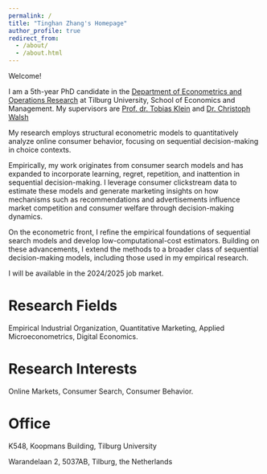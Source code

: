 ```yaml
---
permalink: /
title: "Tinghan Zhang's Homepage"
author_profile: true
redirect_from: 
  - /about/
  - /about.html
---
```

Welcome! 

I am a 5th-year PhD candidate in the [Department of Econometrics and Operations Research](https://www.tilburguniversity.edu/about/schools/economics-and-management/organization/departments/eor) at Tilburg University, School of Economics and Management. My supervisors are [Prof. dr. Tobias Klein](https://www.tobiasklein.ws/) and [Dr. Christoph Walsh](https://walshc.github.io/)

My research employs structural econometric models to quantitatively analyze online consumer behavior, focusing on sequential decision-making in choice contexts.

Empirically, my work originates from consumer search models and has expanded to incorporate learning, regret, repetition, and inattention in sequential decision-making. I leverage consumer clickstream data to estimate these models and generate marketing insights on how mechanisms such as recommendations and advertisements influence market competition and consumer welfare through decision-making dynamics.

On the econometric front, I refine the empirical foundations of sequential search models and develop low-computational-cost estimators. Building on these advancements, I extend the methods to a broader class of sequential decision-making models, including those used in my empirical research.

I will be available in the 2024/2025 job market. 

Research Fields
======
Empirical Industrial Organization, Quantitative Marketing, Applied Microeconometrics, Digital Economics. 

Research Interests
======
Online Markets, Consumer Search, Consumer Behavior. 

Office
======
K548, Koopmans Building, Tilburg University

Warandelaan 2, 5037AB, Tilburg, the Netherlands
